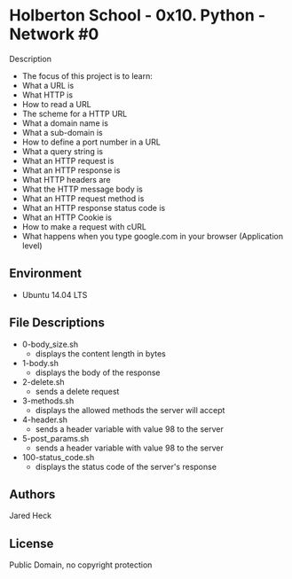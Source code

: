 #  Holberton School - 0x10. Python - Network #0
Description

* The focus of this project is to learn:
* What a URL is
* What HTTP is
* How to read a URL
* The scheme for a HTTP URL
* What a domain name is
* What a sub-domain is
* How to define a port number in a URL
* What a query string is
* What an HTTP request is
* What an HTTP response is
* What HTTP headers are
* What the HTTP message body is
* What an HTTP request method is
* What an HTTP response status code is
* What an HTTP Cookie is
* How to make a request with cURL
* What happens when you type google.com in your browser (Application level)
## Environment
* Ubuntu 14.04 LTS


## File Descriptions
* 0-body_size.sh
	* displays the content length in bytes
* 1-body.sh
	* displays the body of the response
* 2-delete.sh
	* sends a delete request
* 3-methods.sh
	* displays the allowed methods the server will accept
* 4-header.sh
	* sends a header variable with value 98 to the server
* 5-post_params.sh 
	* sends a header variable with value 98 to the server
* 100-status_code.sh
	* displays the status code of the server's response


## Authors
Jared Heck
 
## License
Public Domain, no copyright protection
